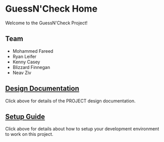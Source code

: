 # GuessN'Check Home

Welcome to the GuessN'Check Project!

## Team

* Mohammed Fareed
* Ryan Leifer
* Kenny Casey
* Blizzard Finnegan
* Neav Ziv

## [Design Documentation](DesignDoc)

Click above for details of the PROJECT design documentation.

## [Setup Guide](SetupGuide)

Click above for details about how to setup your development environment to work on this project.
